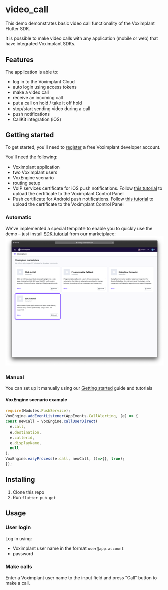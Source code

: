 # video_call

This demo demonstrates basic video call functionality of the Voximplant Flutter SDK.

It is possible to make video calls with any application (mobile or web) that have integrated
Voximplant SDKs.

## Features

The application is able to:

- log in to the Voximplant Cloud
- auto login using access tokens
- make a video call
- receive an incoming call
- put a call on hold / take it off hold
- stop/start sending video during a call
- push notifications
- CallKit integration (iOS)

## Getting started

To get started, you'll need to [register](https://manage.voximplant.com/auth/sign_up) a free Voximplant developer account.

You'll need the following:

- Voximplant application
- two Voximplant users
- VoxEngine scenario
- routing setup
- VoIP services certificate for iOS push notifications. Follow [this tutorial](https://voximplant.com/docs/introduction/integration/adding_sdks/push_notifications/ios_sdk) to upload the certificate to the Voximplant Control Panel
- Push certificate for Android push notifications. Follow [this tutorial](https://voximplant.com/docs/howtos/sdks/push_notifications/android_sdk) to upload the certificate to the Voximplant Control Panel

### Automatic

We've implemented a special template to enable you to quickly use the demo – just
install [SDK tutorial](https://manage.voximplant.com/marketplace/sdk_tutorial) from our marketplace:
![marketplace](Screenshots/market.png)

### Manual

You can set up it manually using our [Getting started](https://voximplant.com/docs/introduction) guide and tutorials

#### VoxEngine scenario example

```js
require(Modules.PushService);
VoxEngine.addEventListener(AppEvents.CallAlerting, (e) => {
const newCall = VoxEngine.callUserDirect(
  e.call, 
  e.destination,
  e.callerid,
  e.displayName,
  null
);
VoxEngine.easyProcess(e.call, newCall, ()=>{}, true);
});
```

## Installing

1. Clone this repo
2. Run `flutter pub get`

## Usage

### User login

Log in using:
* Voximplant user name in the format `user@app.account`
* password

### Make calls

Enter a Voximplant user name to the input field and press "Call" button to make a call.
